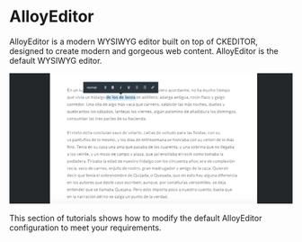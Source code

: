 # AlloyEditor [](id=alloyeditor)

AlloyEditor is a modern WYSIWYG editor built on top of CKEDITOR, designed to
create modern and gorgeous web content. AlloyEditor is the default WYSIWYG 
editor.

![Figure 1: AlloyEditor is the default WYSIWYG editor built on top of CKEditor.](../../../images/alloyeditor-website.png)

This section of tutorials shows how to modify the default AlloyEditor 
configuration to meet your requirements. 
